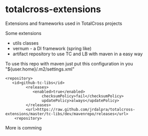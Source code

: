 totalcross-extensions
=====================

Extensions and frameworks used in TotalCross projects

Some extensions

- utils classes
- vernum - a DI framework (spring like)
- artifact repository to use TC and LB with maven in a easy way
 
To use this repo with maven just put this configuration in you "${user.home}/.m2/settings.xml"

    <repository>
  	   <id>github-tc-libs</id>
			 <releases>
			    <enabled>true</enabled>
					checksumPolicy>fail</checksumPolicy>
					updatePolicy>always</updatePolicy>
			 </releases>
			 <url>https://raw.github.com/jrdalpra/totalcross-extensions/master/tc-libs/dev/mavenrepo/releases</url>
		<repository>


More is comming

